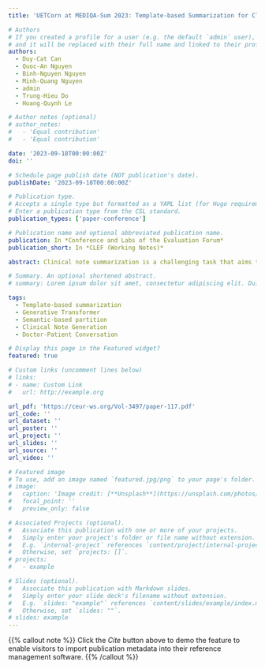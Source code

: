 ```yaml
---
title: 'UETCorn at MEDIQA-Sum 2023: Template-based Summarization for Clinical Note Generation from Doctor-Patient Conversation'

# Authors
# If you created a profile for a user (e.g. the default `admin` user), write the username (folder name) here
# and it will be replaced with their full name and linked to their profile.
authors:
  - Duy-Cat Can
  - Quoc-An Nguyen
  - Binh-Nguyen Nguyen
  - Minh-Quang Nguyen
  - admin
  - Trung-Hieu Do
  - Hoang-Quynh Le

# Author notes (optional)
# author_notes:
#   - 'Equal contribution'
#   - 'Equal contribution'

date: '2023-09-18T00:00:00Z'
doi: ''

# Schedule page publish date (NOT publication's date).
publishDate: '2023-09-18T00:00:00Z'

# Publication type.
# Accepts a single type but formatted as a YAML list (for Hugo requirements).
# Enter a publication type from the CSL standard.
publication_types: ['paper-conference']

# Publication name and optional abbreviated publication name.
publication: In *Conference and Labs of the Evaluation Forum*
publication_short: In *CLEF (Working Notes)*

abstract: Clinical note summarization is a challenging task that aims to extract the most relevant information from unstructured text documents and present it concisely and coherently. Large language models, such as OpenAI’s GPT-3.5, have limitations in terms of trustworthiness and cost-effectiveness for generating complete clinical notes from patient-doctor dialogues. In this paper, we propose a novel template-based approach of for clinical note summarization from dialogue. Our model is under the control of a specific template, which is constructed by our own team and relies on expert validation. The semantic-based partition module fills in the template with key facts extracted from the dialogue using a combination of rule-based and neural methods. The template-based summarization module fine-tunes state-of-the-art (SOTA) BART models and other strategies to generate fluent and informative summaries corresponding to parts in the template. We evaluated our approach on released datasets of MEDIQA-Sum 2023 Shared Tasks, which contain clinical notes from dialogue for various problems. Our approach achieves the best ROUGE-2 and ROUGE-L scores for full note summarization, outperforming several strong baselines.

# Summary. An optional shortened abstract.
# summary: Lorem ipsum dolor sit amet, consectetur adipiscing elit. Duis posuere tellus ac convallis placerat. Proin tincidunt magna sed ex sollicitudin condimentum.

tags:
  - Template-based summarization
  - Generative Transformer
  - Semantic-based partition
  - Clinical Note Generation
  - Doctor-Patient Conversation

# Display this page in the Featured widget?
featured: true

# Custom links (uncomment lines below)
# links:
# - name: Custom Link
#   url: http://example.org

url_pdf: 'https://ceur-ws.org/Vol-3497/paper-117.pdf'
url_code: ''
url_dataset: ''
url_poster: ''
url_project: ''
url_slides: ''
url_source: ''
url_video: ''

# Featured image
# To use, add an image named `featured.jpg/png` to your page's folder.
# image:
#   caption: 'Image credit: [**Unsplash**](https://unsplash.com/photos/pLCdAaMFLTE)'
#   focal_point: ''
#   preview_only: false

# Associated Projects (optional).
#   Associate this publication with one or more of your projects.
#   Simply enter your project's folder or file name without extension.
#   E.g. `internal-project` references `content/project/internal-project/index.md`.
#   Otherwise, set `projects: []`.
# projects:
#   - example

# Slides (optional).
#   Associate this publication with Markdown slides.
#   Simply enter your slide deck's filename without extension.
#   E.g. `slides: "example"` references `content/slides/example/index.md`.
#   Otherwise, set `slides: ""`.
# slides: example
---
```


{{% callout note %}}
Click the _Cite_ button above to demo the feature to enable visitors to import publication metadata into their reference management software.
{{% /callout %}}